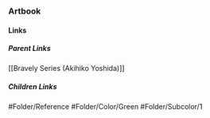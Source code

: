 ### Artbook
#### Links
##### Parent Links
[[Bravely Series (Akihiko Yoshida)]]
##### Children Links
#Folder/Reference
#Folder/Color/Green
#Folder/Subcolor/1
